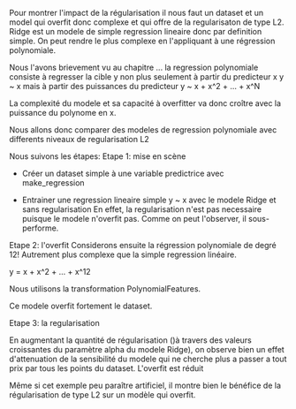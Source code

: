 

Pour montrer l'impact de la régularisation  il nous faut un dataset et un model qui overfit donc complexe et qui offre de la regularisaton de type L2. Ridge est un modele de simple regression lineaire donc par definition simple.
On peut rendre le plus complexe en l'appliquant à une régression polynomiale.

Nous l'avons brievement vu au chapitre ... la regression polynomiale consiste
à regresser la cible y non plus seulement à partir du predicteur x
y ~ x
mais à partir des puissances du predicteur
y ~ x + x^2 + ... + x^N

La complexité du modele et sa capacité à overfitter va donc croître avec la puissance du polynome en x.

Nous allons donc comparer des modeles de regression polynomiale avec differents niveaux de regularisation L2

Nous suivons les étapes:
Etape 1: mise en scène
- Créer un dataset simple à une variable predictrice avec make_regression

- Entrainer une regression lineaire simple y  ~ x avec le modele Ridge et sans regularisation
En effet, la regularisation n'est pas necessaire puisque le modele n'overfit pas. Comme on peut l'observer, il sous-performe.

Etape 2: l'overfit
Considerons ensuite la régression polynomiale de degré 12! Autrement plus complexe que la simple regression linéaire.

y = x + x^2 + ... + x^12

Nous utilisons la transformation PolynomialFeatures.

Ce modele overfit fortement le dataset.

Etape 3: la regularisation

En augmentant la quantité de régularisation ()à travers des valeurs croissantes du paramètre alpha du modele Ridge), on observe bien un effet d'attenuation de la sensibilité du modele qui ne cherche plus a passer a tout prix par tous les points du dataset. L'overfit est réduit

Même si cet exemple peu paraître artificiel, il montre bien le bénéfice de la régularisation de type L2 sur un modèle qui overfit.
